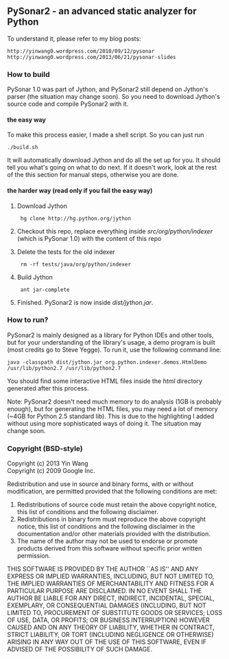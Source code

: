 ## PySonar2 - an advanced static analyzer for Python

To understand it, please refer to my blog posts:

    http://yinwang0.wordpress.com/2010/09/12/pysonar
    http://yinwang0.wordpress.com/2013/06/21/pysonar-slides


### How to build

PySonar 1.0 was part of Jython, and PySonar2 still depend on Jython's parser
(the situation may change soon). So you need to download Jython's source code
and compile PySonar2 with it.

#### the easy way

To make this process easier, I made a shell script. So you can just run

    ./build.sh

It will automatically download Jython and do all the set up for you. It should
tell you what's going on what to do next. If it doesn't work, look at the rest
of the this section for manual steps, otherwise you are done.


#### the harder way (read only if you fail the easy way)

1. Download Jython

        hg clone http://hg.python.org/jython

2. Checkout this repo, replace everything inside _src/org/python/indexer_ (which
   is PySonar 1.0) with the content of this repo

3. Delete the tests for the old indexer

        rm -rf tests/java/org/python/indexer

4. Build Jython

        ant jar-complete

5. Finished. PySonar2 is now inside _dist/jython.jar_.


### How to run?

PySonar2 is mainly designed as a library for Python IDEs and other tools, but
for your understanding of the library's usage, a demo program is built (most
credits go to Steve Yegge). To run it, use the following command line:

    java -classpath dist/jython.jar org.python.indexer.demos.HtmlDemo /usr/lib/python2.7 /usr/lib/python2.7

You should find some interactive HTML files inside the _html_ directory
generated after this process.

Note: PySonar2 doesn't need much memory to do analysis (1GB is probably enough),
but for generating the HTML files, you may need a lot of memory (~4GB for
Python 2.5 standard lib). This is due to the highlighting I added without using
more sophisticated ways of doing it. The situation may change soon.


### Copyright (BSD-style)

Copyright (c) 2013 Yin Wang
<br>Copyright (c) 2009 Google Inc.

Redistribution and use in source and binary forms, with or without
modification, are permitted provided that the following conditions
are met:

1. Redistributions of source code must retain the above copyright
   notice, this list of conditions and the following disclaimer.
2. Redistributions in binary form must reproduce the above copyright
   notice, this list of conditions and the following disclaimer in the
   documentation and/or other materials provided with the distribution.
3. The name of the author may not be used to endorse or promote products
   derived from this software without specific prior written permission.

THIS SOFTWARE IS PROVIDED BY THE AUTHOR ``AS IS'' AND ANY EXPRESS OR
IMPLIED WARRANTIES, INCLUDING, BUT NOT LIMITED TO, THE IMPLIED WARRANTIES
OF MERCHANTABILITY AND FITNESS FOR A PARTICULAR PURPOSE ARE DISCLAIMED.
IN NO EVENT SHALL THE AUTHOR BE LIABLE FOR ANY DIRECT, INDIRECT,
INCIDENTAL, SPECIAL, EXEMPLARY, OR CONSEQUENTIAL DAMAGES (INCLUDING, BUT
NOT LIMITED TO, PROCUREMENT OF SUBSTITUTE GOODS OR SERVICES; LOSS OF USE,
DATA, OR PROFITS; OR BUSINESS INTERRUPTION) HOWEVER CAUSED AND ON ANY
THEORY OF LIABILITY, WHETHER IN CONTRACT, STRICT LIABILITY, OR TORT
(INCLUDING NEGLIGENCE OR OTHERWISE) ARISING IN ANY WAY OUT OF THE USE OF
THIS SOFTWARE, EVEN IF ADVISED OF THE POSSIBILITY OF SUCH DAMAGE.
